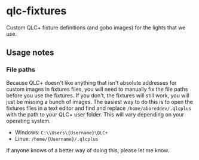 # qlc-fixtures
Custom QLC+ fixture definitions (and gobo images) for the lights that we use.

## Usage notes
### File paths
Because QLC+ doesn't like anything that isn't absolute addresses for custom images in fixtures files, you will need to manually fix the file paths before you use the fixtures. If you don't, the fixtures will still work, you will just be missing a bunch of images. The easiest way to do this is to open the fixtures files in a text editor and find and replace `/home/aboreddev/.qlcplus` with the path to your QLC+ user folder. This will vary depending on your operating system.

 - Windows: `C:\\Users\{Username}\QLC+`
 - Linux: `/home/{Username}/.qlcplus`

If anyone knows of a better way of doing this, please let me know.
